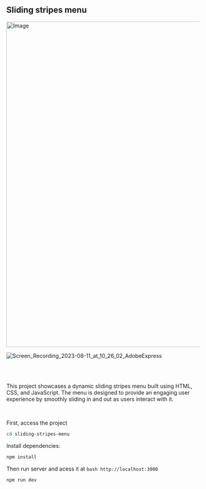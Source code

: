 ## Sliding stripes menu

<img src="https://github.com/fernanda-freitas/sliding-stripes-menu/assets/33285862/5fe4c8aa-2d10-4d1e-bc7f-2682b41adb5a" alt="Image" width="850">

![Screen_Recording_2023-08-11_at_10_26_02_AdobeExpress](https://github.com/fernanda-freitas/sliding-stripes-menu/assets/33285862/5fe4c8aa-2d10-4d1e-bc7f-2682b41adb5a)

</br>
</br>

This project showcases a dynamic sliding stripes menu built using HTML, CSS, and JavaScript. The menu is designed to provide an engaging user experience by smoothly sliding in and out as users interact with it.

</br>

First, access the project
```bash
cd sliding-stripes-menu
```

Install dependencies:
```bash
npm install
```

Then run server and acess it at ```bash http://localhost:3000```
```bash
npm run dev
```
